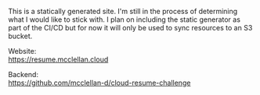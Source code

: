 This is a statically generated site. I'm still in the process of determining what I would like to stick with. I plan on including the static generator as part of the CI/CD but for now it will only be used to sync resources to an S3 bucket.



Website:\
https://resume.mcclellan.cloud


Backend:\
https://github.com/mcclellan-d/cloud-resume-challenge